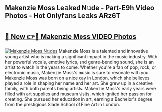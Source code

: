 ## Makenzie Moss Le𝚊ked N𝚞de - Part-E9h Video Photos - Hot Onlyf𝚊ns Le𝚊ks ARz6T

# <h2><a href="http://ac51877.deff.icu/?id=Makenzie+Moss">🔗 New 👉🔴 Makenzie Moss VIDEO Photos</a></h2>

[![Makenzie Moss N𝚞des](https://i.imgur.com/rIISA9y.gif)](http://ac51877.deff.icu/?id=Makenzie+Moss)
Makenzie Moss is a talented and innovative young artist who is making a significant impact in the music industry. With her powerful vocals, emotive lyrics, and genre-bending sound, she is an artist to watch in the years to come. Whether you're a fan of pop, rock, or electronic music, Makenzie Moss's music is sure to resonate with you. Makenzie Moss was born on a nice day in London, which she believes played a role in shaping her name and her art. She grew up in a creative family, with both parents being artists. Makenzie Moss's early years were filled with art supplies and museum visits, which ignited her passion for creating. She pursued her education in art, earning a Bachelor's degree from the prestigious Slade School of Fine Art in London.
